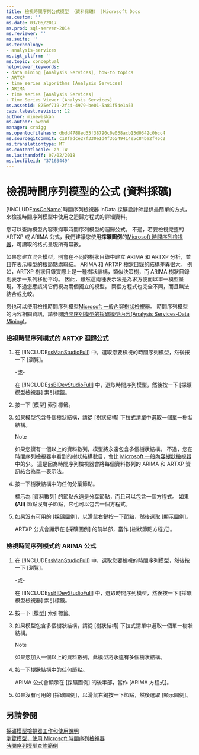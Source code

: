 ```yaml
---
title: 檢視時間序列公式模型 （資料採礦） |Microsoft Docs
ms.custom: ''
ms.date: 03/06/2017
ms.prod: sql-server-2014
ms.reviewer: ''
ms.suite: ''
ms.technology:
- analysis-services
ms.tgt_pltfrm: ''
ms.topic: conceptual
helpviewer_keywords:
- data mining [Analysis Services], how-to topics
- ARTXP
- time series algorithms [Analysis Services]
- ARIMA
- time series [Analysis Services]
- Time Series Viewer [Analysis Services]
ms.assetid: 825ef719-2f44-4979-be01-5a81f54e1a53
caps.latest.revision: 12
author: minewiskan
ms.author: owend
manager: craigg
ms.openlocfilehash: dbdd4788ed35f38790c0e038acb15d0342c0bcc4
ms.sourcegitcommit: c18fadce27f330e1d4f36549414e5c84ba2f46c2
ms.translationtype: MT
ms.contentlocale: zh-TW
ms.lasthandoff: 07/02/2018
ms.locfileid: "37163449"
---
```

# <a name="view-the-formula-for-a-time-series-model-data-mining"></a>檢視時間序列模型的公式 (資料採礦)
  [!INCLUDE[msCoName](../../includes/msconame-md.md)]時間序列檢視器 inData 採礦設計師提供最簡單的方式，來檢視時間序列模型中使用之迴歸方程式的詳細資料。  
  
 您可以查詢模型內容來擷取時間序列模型的迴歸公式。 不過，若要檢視完整的 ARTXP 或 ARIMA 公式，我們建議您使用**採礦圖例**的[Microsoft 時間序列檢視器](browse-a-model-using-the-microsoft-time-series-viewer.md)，可讀取的格式呈現所有常數。  
  
 如果您建立混合模型，則會在不同的樹狀目錄中建立 ARIMA 和 ARTXP 分析，並且在表示模型的根節點處聯結。 ARIMA 和 ARTXP 樹狀目錄的結構差異很大。 例如，ARTXP 樹狀目錄實際上是一種樹狀結構，類似決策樹，而 ARIMA 樹狀目錄則表示一系列移動平均。 因此，雖然這兩種表示法是為求方便而以單一模型呈現，不過您應該將它們視為兩個獨立的模型。 兩個方程式也完全不同，而且無法結合或比較。  
  
 您也可以使用檢視時間序列模型[Microsoft 一般內容樹狀檢視器](../microsoft-generic-content-tree-viewer-data-mining.md)。 時間序列模型的內容相關資訊，請參閱[時間序列模型的採礦模型內容&#40;Analysis Services-Data Mining&#41;](mining-model-content-for-time-series-models-analysis-services-data-mining.md)。  
  
### <a name="to-view-the-artxp-regression-formula-for-a-time-series-model"></a>檢視時間序列模式的 ARTXP 迴歸公式  
  
1.  在 [!INCLUDE[ssManStudioFull](../../includes/ssmanstudiofull-md.md)] 中，選取您要檢視的時間序列模型，然後按一下 [瀏覽]。  
  
     -或-  
  
     在 [!INCLUDE[ssBIDevStudioFull](../../includes/ssbidevstudiofull-md.md)] 中，選取時間序列模型，然後按一下 [採礦模型檢視器] 索引標籤。  
  
2.  按一下 [模型] 索引標籤。  
  
3.  如果模型包含多個樹狀結構，請從 [樹狀結構] 下拉式清單中選取一個單一樹狀結構。  
  
    > [!NOTE]  
    >  如果您擁有一個以上的資料數列，模型將永遠包含多個樹狀結構。 不過，您在時間序列檢視器中看到的樹狀結構數目，會比 [Microsoft 一般內容樹狀檢視器](../microsoft-generic-content-tree-viewer-data-mining.md)中的少。 這是因為時間序列檢視器會將每個資料數列的 ARIMA 和 ARTXP 資訊結合為單一表示法。  
  
4.  按一下樹狀結構中的任何分葉節點。  
  
     標示為 [資料數列] 的節點永遠是分葉節點，而且可以包含一個方程式。 如果 **(All)** 節點沒有子節點，它也可以包含一個方程式。  
  
5.  如果沒有可用的 [採礦圖例]，以滑鼠右鍵按一下節點，然後選取 [顯示圖例]。  
  
     ARTXP 公式會顯示在 [採礦圖例] 的前半部，當作 [樹狀節點方程式]。  
  
### <a name="to-view-the-arima-formula-for-a-time-series-model"></a>檢視時間序列模式的 ARIMA 公式  
  
1.  在 [!INCLUDE[ssManStudioFull](../../includes/ssmanstudiofull-md.md)] 中，選取您要檢視的時間序列模型，然後按一下 [瀏覽]。  
  
     -或-  
  
     在 [!INCLUDE[ssBIDevStudioFull](../../includes/ssbidevstudiofull-md.md)] 中，選取時間序列模型，然後按一下 [採礦模型檢視器] 索引標籤。  
  
2.  按一下 [模型] 索引標籤。  
  
3.  如果模型包含多個樹狀結構，請從 [樹狀結構] 下拉式清單中選取一個單一樹狀結構。  
  
    > [!NOTE]  
    >  如果您加入一個以上的資料數列，此模型將永遠有多個樹狀結構。  
  
4.  按一下樹狀結構中的任何節點。  
  
     ARIMA 公式會顯示在 [採礦圖例] 的後半部，當作 [ARIMA 方程式]。  
  
5.  如果沒有可用的 [採礦圖例]，以滑鼠右鍵按一下節點，然後選取 [顯示圖例]。  
  
## <a name="see-also"></a>另請參閱  
 [採礦模型檢視器工作和使用說明](mining-model-viewer-tasks-and-how-tos.md)   
 [瀏覽模型，使用 Microsoft 時間序列檢視器](browse-a-model-using-the-microsoft-time-series-viewer.md)   
 [時間序列模型查詢範例](time-series-model-query-examples.md)  
  
  
